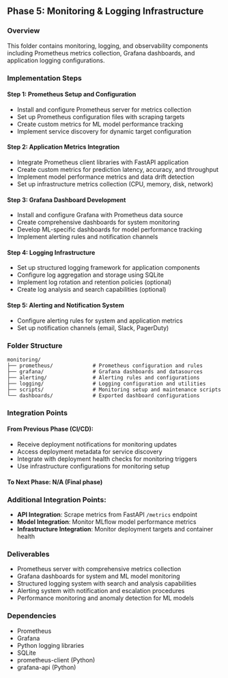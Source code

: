 ## Phase 5: Monitoring & Logging Infrastructure

### Overview
This folder contains monitoring, logging, and observability components including Prometheus metrics collection, Grafana dashboards, and application logging configurations.

### Implementation Steps

#### Step 1: Prometheus Setup and Configuration
- Install and configure Prometheus server for metrics collection
- Set up Prometheus configuration files with scraping targets
- Create custom metrics for ML model performance tracking
- Implement service discovery for dynamic target configuration

#### Step 2: Application Metrics Integration
- Integrate Prometheus client libraries with FastAPI application
- Create custom metrics for prediction latency, accuracy, and throughput
- Implement model performance metrics and data drift detection
- Set up infrastructure metrics collection (CPU, memory, disk, network)

#### Step 3: Grafana Dashboard Development
- Install and configure Grafana with Prometheus data source
- Create comprehensive dashboards for system monitoring
- Develop ML-specific dashboards for model performance tracking
- Implement alerting rules and notification channels

#### Step 4: Logging Infrastructure
- Set up structured logging framework for application components
- Configure log aggregation and storage using SQLite
- Implement log rotation and retention policies (optional)
- Create log analysis and search capabilities (optional)

#### Step 5: Alerting and Notification System
- Configure alerting rules for system and application metrics
- Set up notification channels (email, Slack, PagerDuty)

### Folder Structure
```
monitoring/
├── prometheus/             # Prometheus configuration and rules
├── grafana/                # Grafana dashboards and datasources
├── alerting/               # Alerting rules and configurations
├── logging/                # Logging configuration and utilities
├── scripts/                # Monitoring setup and maintenance scripts
└── dashboards/             # Exported dashboard configurations
```

### Integration Points

#### From Previous Phase (CI/CD):
- Receive deployment notifications for monitoring updates
- Access deployment metadata for service discovery
- Integrate with deployment health checks for monitoring triggers
- Use infrastructure configurations for monitoring setup

#### To Next Phase: N/A (Final phase)

### Additional Integration Points:
- **API Integration**: Scrape metrics from FastAPI `/metrics` endpoint
- **Model Integration**: Monitor MLflow model performance metrics
- **Infrastructure Integration**: Monitor deployment targets and container health

### Deliverables
- Prometheus server with comprehensive metrics collection
- Grafana dashboards for system and ML model monitoring
- Structured logging system with search and analysis capabilities
- Alerting system with notification and escalation procedures
- Performance monitoring and anomaly detection for ML models

### Dependencies
- Prometheus
- Grafana
- Python logging libraries
- SQLite
- prometheus-client (Python)
- grafana-api (Python)